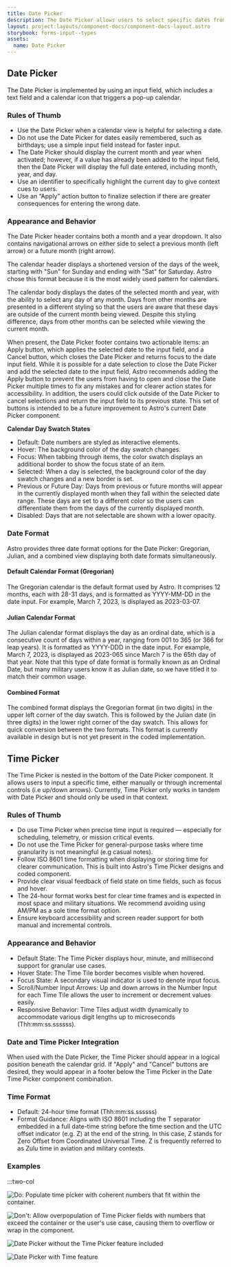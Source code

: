 ```yaml
---
title: Date Picker
description: The Date Picker allows users to select specific dates from a calendar display for the purpose of minimizing data entry errors.
layout: project:layouts/component-docs/component-docs-layout.astro
storybook: forms-input--types
assets:
  name: Date Picker
---
```


## Date Picker
 
The Date Picker is implemented by using an input field, which includes a text field and a calendar icon that triggers a pop-up calendar.

### Rules of Thumb

- Use the Date Picker when a calendar view is helpful for selecting a date.
- Do not use the Date Picker for dates easily remembered, such as birthdays; use a simple input field instead for faster input.
- The Date Picker should display the current month and year when activated; however, if a value has already been added to the input field, then the Date Picker will display the full date entered, including month, year, and day.
- Use an identifier to specifically highlight the current day to give context cues to users.
- Use an “Apply” action button to finalize selection if there are greater consequences for entering the wrong date.

### Appearance and Behavior

The Date Picker header contains both a month and a year dropdown. It also contains navigational arrows on either side to select a previous month (left arrow) or a future month (right arrow).

The calendar header displays a shortened version of the days of the week, starting with "Sun" for Sunday and ending with "Sat" for Saturday. Astro chose this format because it is the most widely used pattern for calendars.

The calendar body displays the dates of the selected month and year, with the ability to select any day of any month. Days from other months are presented in a different styling so that the users are aware that these days are outside of the current month being viewed. Despite this styling difference, days from other months can be selected while viewing the current month.

When present, the Date Picker footer contains two actionable items: an Apply button, which applies the selected date to the input field, and a Cancel button, which closes the Date Picker and returns focus to the date input field. While it is possible for a date selection to close the Date Picker and add the selected date to the input field, Astro recommends adding the Apply button to prevent the users from having to open and close the Date Picker multiple times to fix any mistakes and for clearer action states for accessibility. In addition, the users could click outside of the Date Picker to cancel selections and return the input field to its previous state. This set of buttons is intended to be a future improvement to Astro's current Date Picker component.

**Calendar Day Swatch States**

- Default: Date numbers are styled as interactive elements.
- Hover: The background color of the day swatch changes.
- Focus: When tabbing through items, the color swatch displays an additional border to show the focus state of an item.
- Selected: When a day is selected, the background color of the day swatch changes and a new border is set.
- Previous or Future Day: Days from previous or future months will appear in the currently displayed month when they fall within the selected date range. These days are set to a different color so the users can differentiate them from the days of the currently displayed month.
- Disabled: Days that are not selectable are shown with a lower opacity.


### Date Format

Astro provides three date format options for the Date Picker: Gregorian, Julian, and a combined view displaying both date formats simultaneously.

#### Default Calendar Format (Gregorian)

The Gregorian calendar is the default format used by Astro. It comprises 12 months, each with 28-31 days, and is formatted as YYYY-MM-DD in the date input. For example, March 7, 2023, is displayed as 2023-03-07.

#### Julian Calendar Format

The Julian calendar format displays the day as an ordinal date, which is a consecutive count of days within a year, ranging from 001 to 365 (or 366 for leap years). It is formatted as YYYY-DDD in the date input. For example, March 7, 2023, is displayed as 2023-065 since March 7 is the 65th day of that year. Note that this type of date format is formally known as an Ordinal Date, but many military users know it as Julian date, so we have titled it to match their common usage.

#### Combined Format

The combined format displays the Gregorian format (in two digits) in the upper left corner of the day swatch. This is followed by the Julian date (in three digits) in the lower right corner of the day swatch. This allows for quick conversion between the two formats. This format is currently available in design but is not yet present in the coded implementation.

## Time Picker

The Time Picker is nested in the bottom of the Date Picker component. It allows users to input a specific time, either manually or through incremental controls (i.e up/down arrows). Currently, Time Picker only works in tandem with Date Picker and should only be used in that context.

### Rules of Thumb

- Do use Time Picker when precise time input is required — especially for scheduling, telemetry, or mission critical events.
- Do not use the Time Picker for general-purpose tasks where time granularity is not meaningful (e.g casual notes).
- Follow ISO 8601 time formatting when displaying or storing time for clearer communication. This is built into Astro's Time Picker designs and coded component.
- Provide clear visual feedback of field state on time fields, such as focus and hover.
- The 24-hour format works best for clear time frames and is expected in most space and military situations. We recommend avoiding using AM/PM as a sole time format option.
- Ensure keyboard accessibility and screen reader support for both manual and incremental controls.

### Appearance and Behavior

- Default State: The Time Picker displays hour, minute, and millisecond support for granular use cases.
- Hover State: The Time Tile border becomes visible when hovered.
- Focus State: A secondary visual indicator is used to denote input focus.
- Scroll/Number Input Arrows: Up and down arrows in the Number Input for each Time Tile allows the user to increment or decrement values easily.
- Responsive Behavior: Time Tiles adjust width dynamically to accommodate various digit lengths up to microseconds (Thh:mm:ss.ssssss).
 
### Date and Time Picker Integration

When used with the Date Picker, the Time Picker should appear in a logical position beneath the calendar grid. If "Apply" and "Cancel" buttons are desired, they would appear in a footer below the Time Picker in the Date Time Picker component combination.

### Time Format

- Default: 24-hour time format (Thh:mm:ss.ssssss)
- Format Guidance: Aligns with ISO 8601 including the T separator embedded in a full date-time string before the time section and the UTC offset indicator (e.g. Z) at the end of the string. In this case, Z stands for Zero Offset from Coordinated Universal Time. Z is frequently referred to as Zulu time in aviation and military contexts.

### Examples

:::two-col

![Do: Populate time picker with coherent numbers that fit within the container.](/img/components/date-picker/date-picker-do-1.webp "Do: Populate time picker with coherent numbers that fit within the container.")

![Don't: Allow overpopulation of Time Picker fields with numbers that exceed the container or the user's use case, causing them to overflow or wrap in the component.](/img/components/date-picker/date-picker-dont-1.webp "Don't: Allow overpopulation of Time Picker fields with numbers that exceed the container or the user's use case, causing them to overflow or wrap in the component.")

![Date Picker without the Time Picker feature included](/img/components/date-picker/date-picker-only.webp "Date Picker without Time Picker feature included")

![Date Picker with Time feature](/img/components/date-picker/date-picker-with-time.webp "Date Picker with Time feature")
